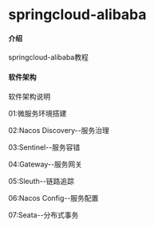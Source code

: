 # springcloud-alibaba

#### 介绍
springcloud-alibaba教程

#### 软件架构
软件架构说明


01:微服务环境搭建

02:Nacos Discovery--服务治理

03:Sentinel--服务容错

04:Gateway--服务网关

05:Sleuth--链路追踪 

06:Nacos Config--服务配置

07:Seata--分布式事务
